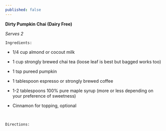 ```yaml
---
published: false
---
```

**Dirty Pumpkin Chai (Dairy Free)**

*Serves 2*

	Ingredients:

* 1/4 cup almond or cocout milk

* 1 cup strongly brewed chai tea (loose leaf is best but bagged works too)

* 1 tsp pureed pumpkin

* 1 tablespoon espresso or strongly brewed coffee

* 1-2 tablespoons 100% pure maple syrup (more or less depending on your preference of sweetness)

* Cinnamon for topping, optional



<br>

	Directions:
